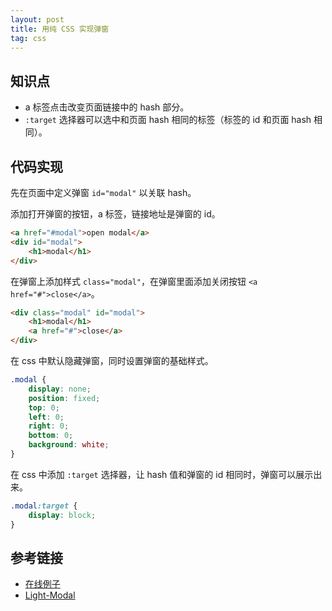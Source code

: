 ```yaml
---
layout: post
title: 用纯 CSS 实现弹窗
tag: css
---
```


## 知识点

- a 标签点击改变页面链接中的 hash 部分。
- `:target` 选择器可以选中和页面 hash 相同的标签（标签的 id 和页面 hash 相同）。

## 代码实现

先在页面中定义弹窗 `id="modal"` 以关联 hash。

添加打开弹窗的按钮，a 标签，链接地址是弹窗的 id。

```html
<a href="#modal">open modal</a>
<div id="modal">
    <h1>modal</h1>
</div>
```

在弹窗上添加样式 `class="modal"`，在弹窗里面添加关闭按钮 `<a href="#">close</a>`。

```html
<div class="modal" id="modal">
    <h1>modal</h1>
    <a href="#">close</a>
</div>
```

在 css 中默认隐藏弹窗，同时设置弹窗的基础样式。

```css
.modal {
    display: none;
    position: fixed;
    top: 0;
    left: 0;
    right: 0;
    bottom: 0;
    background: white;
}
```

在 css 中添加 `:target` 选择器，让 hash 值和弹窗的 id 相同时，弹窗可以展示出来。

```css
.modal:target {
    display: block;
}
```

## 参考链接

- [在线例子](https://vivaxy.github.io/course/cascading-style-sheets/target/index.html)
- [Light-Modal](https://hunzaboy.github.io/Light-Modal/)
